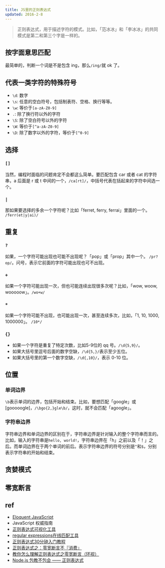 ```yaml
---
title: JS里的正则表达式
updated: 2016-2-8
---
```


> 正则表达式，用于描述字符的模式。比如，「范冰冰」和「李冰冰」的共同模式是第二和第三个字是一样的。

## 按字面意思匹配

最简单的，判断一个词是不是包含 ing，那么`/ing/`就 ok 了。

## 代表一类字符的特殊符号

- `\d`: 数字
- `\s`: 任意的空白符号，包括制表符、空格、换行等等。
- `\w`: 等价于`[a-zA-Z0-9]`
- `.`: 除了换行符以外的字符
- `\S`: 除了空白符号以外的字符
- `\W`: 等价于`[^a-zA-Z0-9]`
- `\D`: 除了数字以外的字符，等价于`[^0-9]`

## 选择

### `[]`
当然，编程时面临的问题肯定不会都这么简单。要匹配包含 car 或者 cat 的字符串，a 后面是 r 或 t 中间的一个，`/ca[rt]/`，中括号代表在括起来的字符中间选一个。

### `|`
那如果要选择的多余一个字符呢？比如「ferret, ferry, ferrai」里面的一个。
`/ferr(et|y|ai)/`

## 重复

### `?`

如果，一个字符可能出现也可能不出现呢？「pop」或「prop」其中一个。
`/pr?op/`。问号，表示它前面的字符可能出现也可不出现。

### `+`
如果一个字符可能出现一次，但也可能连续出现很多次呢？比如，「wow, woow, wooooow」。`/wo+w/`

### `*`
如果一个字符可能不出现，也可能出现一次，甚至连续多次，比如，「1, 10, 1000, 1000000」。
`/10*/`

### `{}`
- 如果一个字符是重复了特定次数，比如5-9位的 qq 号。`/\d{5,9}/`。
- 如果大括号里逗号后面的数字空缺，`/\d{5,}/`表示至少五位。
- 如果大括号里的第一个数字空缺，`/\d{,10}/`，表示 0-10 位。

## 位置

### 单词边界
`\b`表示单词的边界，包括开始和结束。比如，要想匹配「google」或[gooooogle]，`/\bgo{2,}gle\b/`，这时，就不会匹配「agoogle」。

### 字符串边界
字符串边界和单词边界的区别在于，字符串边界是针对输入的整个字符串而言的。比如，输入的字符串是`hello, world!`，字符串边界在「h」之前以及「！」之后。而单词边界在于两个单词的前后。表示字符串边界的符号分别是`^`和`$`，分别表示字符串的开始和结束。

## 贪婪模式

## 零宽断言

## ref
- [Eloquent JavaScript](http://eloquentjavascript.net/09_regexp.html)
- JavaScript 权威指南
- [正则表达式可视化工具](https://jex.im/regulex/#!embed=false&flags=&re=)
- [regular expressions在线匹配工具](https://regex101.com/)
- [正则表达式30分钟入门教程](http://deerchao.net/tutorials/regex/regex.htm)
- [正则表达式之：零宽断言不『消费』](http://fxck.it/post/50558232873)
- [教你怎么理解正则表达式之零宽断言（环视）](http://blog.csdn.net/binjly/article/details/12152235)
- [Node.js 包教不包会 —— 正则表达式](https://github.com/alsotang/node-lessons/tree/master/lesson9)

